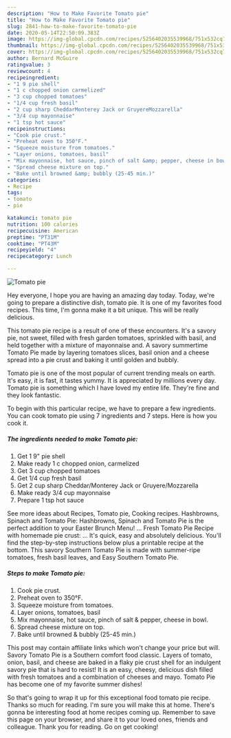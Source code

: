 ```yaml
---
description: "How to Make Favorite Tomato pie"
title: "How to Make Favorite Tomato pie"
slug: 2841-how-to-make-favorite-tomato-pie
date: 2020-05-14T22:50:09.383Z
image: https://img-global.cpcdn.com/recipes/5256402035539968/751x532cq70/tomato-pie-recipe-main-photo.jpg
thumbnail: https://img-global.cpcdn.com/recipes/5256402035539968/751x532cq70/tomato-pie-recipe-main-photo.jpg
cover: https://img-global.cpcdn.com/recipes/5256402035539968/751x532cq70/tomato-pie-recipe-main-photo.jpg
author: Bernard McGuire
ratingvalue: 3
reviewcount: 4
recipeingredient:
- "1 9 pie shell"
- "1 c chopped onion carmelized"
- "3 cup chopped tomatoes"
- "1/4 cup fresh basil"
- "2 cup sharp CheddarMonterey Jack or GruyereMozzarella"
- "3/4 cup mayonnaise"
- "1 tsp hot sauce"
recipeinstructions:
- "Cook pie crust."
- "Preheat oven to 350°F."
- "Squeeze moisture from tomatoes."
- "Layer onions, tomatoes, basil"
- "Mix mayonnaise, hot sauce, pinch of salt &amp; pepper, cheese in bowl."
- "Spread cheese mixture on top."
- "Bake until browned &amp; bubbly (25-45 min.)"
categories:
- Recipe
tags:
- tomato
- pie

katakunci: tomato pie 
nutrition: 100 calories
recipecuisine: American
preptime: "PT31M"
cooktime: "PT43M"
recipeyield: "4"
recipecategory: Lunch

---
```



![Tomato pie](https://img-global.cpcdn.com/recipes/5256402035539968/751x532cq70/tomato-pie-recipe-main-photo.jpg)

Hey everyone, I hope you are having an amazing day today. Today, we're going to prepare a distinctive dish, tomato pie. It is one of my favorites food recipes. This time, I'm gonna make it a bit unique. This will be really delicious.

This tomato pie recipe is a result of one of these encounters. It&#39;s a savory pie, not sweet, filled with fresh garden tomatoes, sprinkled with basil, and held together with a mixture of mayonnaise and. A savory summertime Tomato Pie made by layering tomatoes slices, basil onion and a cheese spread into a pie crust and baking it until golden and bubbly.

Tomato pie is one of the most popular of current trending meals on earth. It's easy, it is fast, it tastes yummy. It is appreciated by millions every day. Tomato pie is something which I have loved my entire life. They're fine and they look fantastic.


To begin with this particular recipe, we have to prepare a few ingredients. You can cook tomato pie using 7 ingredients and 7 steps. Here is how you cook it.

<!--inarticleads1-->

##### The ingredients needed to make Tomato pie:

1. Get 1 9&#34; pie shell
1. Make ready 1 c chopped onion, carmelized
1. Get 3 cup chopped tomatoes
1. Get 1/4 cup fresh basil
1. Get 2 cup sharp Cheddar/Monterey Jack or Gruyere/Mozzarella
1. Make ready 3/4 cup mayonnaise
1. Prepare 1 tsp hot sauce


See more ideas about Recipes, Tomato pie, Cooking recipes. Hashbrowns, Spinach and Tomato Pie: Hashbrowns, Spinach and Tomato Pie is the perfect addition to your Easter Brunch Menu! … Fresh Tomato Pie Recipe with homemade pie crust: … It&#39;s quick, easy and absolutely delicious. You&#39;ll find the step-by-step instructions below plus a printable recipe at the bottom. This savory Southern Tomato Pie is made with summer-ripe tomatoes, fresh basil leaves, and Easy Southern Tomato Pie. 

<!--inarticleads2-->

##### Steps to make Tomato pie:

1. Cook pie crust.
1. Preheat oven to 350°F.
1. Squeeze moisture from tomatoes.
1. Layer onions, tomatoes, basil
1. Mix mayonnaise, hot sauce, pinch of salt &amp; pepper, cheese in bowl.
1. Spread cheese mixture on top.
1. Bake until browned &amp; bubbly (25-45 min.)


This post may contain affiliate links which won&#39;t change your price but will. Savory Tomato Pie is a Southern comfort food classic. Layers of tomato, onion, basil, and cheese are baked in a flaky pie crust shell for an indulgent savory pie that is hard to resist! It is an easy, cheesy, delicious dish filled with fresh tomatoes and a combination of cheeses and mayo. Tomato Pie has become one of my favorite summer dishes! 

So that's going to wrap it up for this exceptional food tomato pie recipe. Thanks so much for reading. I'm sure you will make this at home. There's gonna be interesting food at home recipes coming up. Remember to save this page on your browser, and share it to your loved ones, friends and colleague. Thank you for reading. Go on get cooking!
